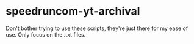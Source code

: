 # speedruncom-yt-archival

Don't bother trying to use these scripts, they're just there for my ease of use. Only focus on the .txt files.
